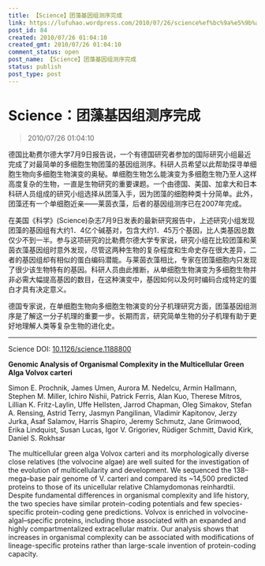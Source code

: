 ```yaml
---
title: 【Science】团藻基因组测序完成
link: https://lufuhao.wordpress.com/2010/07/26/science%ef%bc%9a%e5%9b%a2%e8%97%bb%e5%9f%ba%e5%9b%a0%e7%bb%84%e6%b5%8b%e5%ba%8f%e5%ae%8c%e6%88%90-2/
post_id: 84
created: 2010/07/26 01:04:10
created_gmt: 2010/07/26 01:04:10
comment_status: open
post_name: 【Science】团藻基因组测序完成
status: publish
post_type: post
---
```


# Science：团藻基因组测序完成

> 2010/07/26 01:04:10

 

德国比勒费尔德大学7月9日报告说，一个有德国研究者参加的国际研究小组最近完成了对最简单的多细胞生物团藻的基因组测序。科研人员希望以此帮助探寻单细胞生物向多细胞生物演变的奥秘。单细胞生物怎么能演变为多细胞生物乃至人这样高度复杂的生物，一直是生物研究的重要课题。一个由德国、美国、加拿大和日本科研人员组成的研究小组选择从团藻入手，因为团藻的细胞种类十分简单。此外，团藻还有一个单细胞近亲——莱茵衣藻，后者的基因组测序已在2007年完成。

在美国《科学》(Science)杂志7月9日发表的最新研究报告中，上述研究小组发现团藻的基因组有大约1．4亿个碱基对，包含大约1．45万个基因，比人类基因总数仅少不到一半。参与这项研究的比勒费尔德大学专家说，研究小组在比较团藻和莱茵衣藻基因组时意外发现，尽管这两种生物的复杂程度和生命史存在很大差异，二者的基因组却有相似的蛋白编码潜能。与莱茵衣藻相比，专家在团藻细胞内只发现了很少该生物特有的基因。科研人员由此推断，从单细胞生物演变为多细胞生物并非必需大幅提高基因的数目，在这种演变中，基因如何以及何时编码合成特定的蛋白才具有决定意义。

德国专家说，在单细胞生物向多细胞生物演变的分子机理研究方面，团藻基因组测序是了解这一分子机理的重要一步。长期而言，研究简单生物的分子机理有助于更好地理解人类等复杂生物的进化史。

***

Science DOI: [10.1126/science.1188800](http://doi.org/10.1126/science.1188800)

**Genomic Analysis of Organismal Complexity in the Multicellular Green Alga Volvox carteri**

Simon E. Prochnik, James Umen, Aurora M. Nedelcu, Armin Hallmann, Stephen M. Miller, Ichiro Nishii, Patrick Ferris, Alan Kuo, Therese Mitros, Lillian K. Fritz-Laylin, Uffe Hellsten, Jarrod Chapman, Oleg Simakov, Stefan A. Rensing, Astrid Terry, Jasmyn Pangilinan, Vladimir Kapitonov, Jerzy Jurka, Asaf Salamov, Harris Shapiro, Jeremy Schmutz, Jane Grimwood, Erika Lindquist, Susan Lucas, Igor V. Grigoriev, Rüdiger Schmitt, David Kirk, Daniel S. Rokhsar

The multicellular green alga Volvox carteri and its morphologically diverse close relatives (the volvocine algae) are well suited for the investigation of the evolution of multicellularity and development. We sequenced the 138–mega–base pair genome of V. carteri and compared its ~14,500 predicted proteins to those of its unicellular relative Chlamydomonas reinhardtii. Despite fundamental differences in organismal complexity and life history, the two species have similar protein-coding potentials and few species-specific protein-coding gene predictions. Volvox is enriched in volvocine-algal–specific proteins, including those associated with an expanded and highly compartmentalized extracellular matrix. Our analysis shows that increases in organismal complexity can be associated with modifications of lineage-specific proteins rather than large-scale invention of protein-coding capacity.
